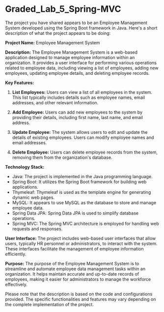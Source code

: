 # Graded_Lab_5_Spring-MVC

The project you have shared appears to be an Employee Management System developed using the Spring Boot framework in Java. Here's a short description of what the project appears to be doing:

**Project Name:** Employee Management System

**Description:**
The Employee Management System is a web-based application designed to manage employee information within an organization. It provides a user interface for performing various operations related to employee data, including viewing a list of employees, adding new employees, updating employee details, and deleting employee records.

**Key Features:**
1. **List Employees:** Users can view a list of all employees in the system. This list typically includes details such as employee names, email addresses, and other relevant information.

2. **Add Employee:** Users can add new employees to the system by providing their details, including first name, last name, and email address.

3. **Update Employee:** The system allows users to edit and update the details of existing employees. Users can modify employee names and email addresses.

4. **Delete Employee:** Users can delete employee records from the system, removing them from the organization's database.

**Technology Stack:**
- Java: The project is implemented in the Java programming language.
- Spring Boot: It utilizes the Spring Boot framework for building web applications.
- Thymeleaf: Thymeleaf is used as the template engine for generating dynamic web pages.
- MySQL: It appears to use MySQL as the database to store and manage employee data.
- Spring Data JPA: Spring Data JPA is used to simplify database operations.
- Spring MVC: The Spring MVC architecture is employed for handling web requests and responses.

**User Interface:**
The project includes web-based user interfaces that allow users, typically HR personnel or administrators, to interact with the system. These interfaces facilitate the management of employee information efficiently.

**Purpose:**
The purpose of the Employee Management System is to streamline and automate employee data management tasks within an organization. It helps maintain accurate and up-to-date records of employees, making it easier for administrators to manage the workforce effectively.

Please note that the description is based on the code and configurations provided. The specific functionalities and features may vary depending on the complete implementation of the project.
